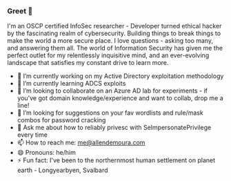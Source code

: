 ### Greet 👋
I'm an OSCP certified InfoSec researcher - Developer turned ethical hacker by the fascinating realm of cybersecurity. Building things to break things to make the world a more secure place. I love questions - asking too many, and answering them all. The world of Information Security has given me the perfect outlet for my relentlessly inquisitive mind, and an ever-evolving landscape that satisfies my constant drive to learn more.
<!--
**allendemoura/allendemoura** is a ✨ _special_ ✨ repository because its `README.md` (this file) appears on your GitHub profile.

Here are some ideas to get you started:

- 🔭 I’m currently working on ...
- 🌱 I’m currently learning ...
- 👯 I’m looking to collaborate on ...
- 🤔 I’m looking for help with ...
- 💬 Ask me about ...
- 📫 How to reach me: ...
- 😄 Pronouns: ...
- ⚡ Fun fact: ...

www.allendemoura.com

www.medium.com/@senderend

www.linkedin.com/in/allendemoura

-->
- 🔭 I’m currently working on my Active Directory exploitation methodology
- 🌱 I’m currently learning ADCS exploits
- 👯 I’m looking to collaborate on an Azure AD lab for experiments - if you've got domain knowledge/experience and want to collab, drop me a line!
- 🤔 I’m looking for suggestions on your fav wordlists and rule/mask combos for password cracking
- 💬 Ask me about how to reliably privesc with SeImpersonatePrivilege every time
- 📫 How to reach me: me@allendemoura.com
- 😄 Pronouns: he/him
- ⚡ Fun fact: I've been to the northernmost human settlement on planet earth - Longyearbyen, Svalbard

